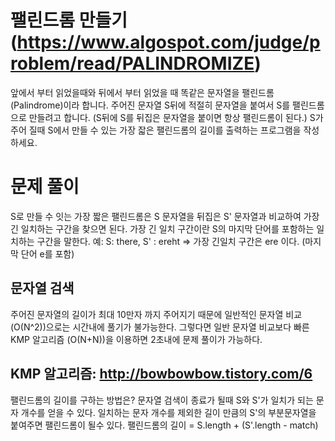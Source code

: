 # 팰린드롬 만들기 (https://www.algospot.com/judge/problem/read/PALINDROMIZE)

앞에서 부터 읽었을때와 뒤에서 부터 읽었을 때 똑같은 문자열을 팰린드롬 (Palindrome)이라 합니다.
주어진 문자열 S뒤에 적절히 문자열을 붙여서 S를 팰린드롬으로 만들려고 합니다.  (S뒤에 S를 뒤집은 문자열을 붙이면 항상 팰린드롬이 된다.)
S가 주어 질때 S에서 만들 수 있는 가장 잛은 팰린드롬의 길이를 출력하는 프로그램을 작성하세요.

# 문제 풀이
S로 만들 수 잇는 가장 짧은 팰린드롬은 S 문자열을 뒤집은 S' 문자열과 비교하여 가장 긴 일치하는 구간을 찾으면 된다.
가장 긴 일치 구간이란 S의 마지막 단어를 포함하는 일치하는 구간을 말한다. 
예: S: there,  S' : ereht  => 가장 긴일치 구간은 ere 이다. (마지막 단어 e를 포함)

## 문자열 검색
주어진 문자열의 길이가 최대 10만자 까지 주어지기 때문에 일반적인 문자열 비교 (O(N^2))으로는 시간내에 풀기가 불가능한다.
그렇다면 일반 문자열 비교보다 빠른 KMP 알고리즘 (O(N+N))을 이용하면 2초내에 문제 풀이가 가능하다.
## KMP 알고리즘: http://bowbowbow.tistory.com/6
팰린드롬의 길이를 구하는 방법은?
문자열 검색이 종료가 될때 S와 S'가 일치가 되는 문자 개수를 얻을 수 있다. 
일치하는 문자 개수를 제외한 길이 만큼의 S'의 부분문자열을 붙여주면 팰린드롬이 될수 있다.
팰린드롬의 길이 = S.length + (S'.length - match)